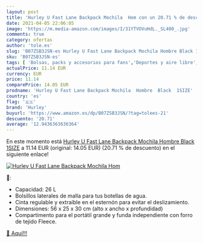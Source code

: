 ```yaml
---
layout: post
title: 'Hurley U Fast Lane Backpack Mochila  Hom con un 20.71 % de descuento'
date: 2021-04-05 22:06:05
image: 'https://m.media-amazon.com/images/I/31YTVOVuHdL._SL400_.jpg'
comments: true
category: ofertas
author: 'tole.es'
slug: 'B07ZSB3JSN-es Hurley U Fast Lane Backpack Mochila Hombre Black 1SIZE'
sku: 'B07ZSB3JSN-es'
tags: [ 'Bolsas, packs y accesorios para fans','Deportes y aire libre','Mochilas para fans','Productos para fans','backpack','hurley','mochila', ]
actualPrice: 11.14 EUR
currency: EUR
price: 11.14
comparePrice: 14.05 EUR
prodname: 'Hurley U Fast Lane Backpack Mochila  Hombre  Black  1SIZE'
country: 'es'
flag: '🇪🇸'
brand: 'Hurley'
buyurl: 'https://www.amazon.es/dp/B07ZSB3JSN/?tag=tolees-21'
descuento: '20.71'
average: '12.9436363636364'
---
```


En este momento está [Hurley U Fast Lane Backpack Mochila  Hombre  Black  1SIZE](https://www.amazon.es/dp/B07ZSB3JSN/?tag=tolees-21) a 11.14 EUR (original: 14.05 EUR) (20.71 %  de descuento) en el siguiente enlace!

[![Hurley U Fast Lane Backpack Mochila  Hom](https://m.media-amazon.com/images/I/31YTVOVuHdL._SL400_.jpg)](https://www.amazon.es/dp/B07ZSB3JSN/?tag=tolees-21)

🔎:

- Capacidad: 26 L
- Bolsillos laterales de malla para tus botellas de agua.
- Cinta regulable y extraíble en el esternón para evitar el deslizamiento.
- Dimensiones: 56 x 25 x 30 cm (alto x ancho x profundidad)
- Compartimento para el portátil grande y funda independiente con forro de tejido Fleece.

[🛒 Aquí!!!](https://www.amazon.es/dp/B07ZSB3JSN/?tag=tolees-21)
